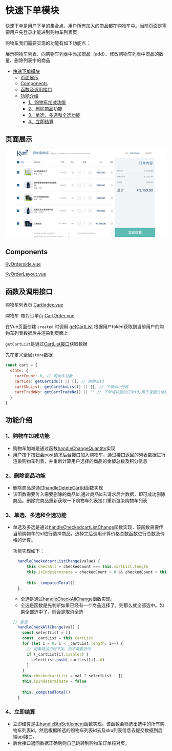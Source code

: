 # 快速下单模块

快速下单是用户下单的集合点，用户所有加入的商品都在购物车中。当前页面是需要用户先登录才能进到购物车列表页

购物车我们需要实现的功能有如下功能点：

展示购物车列表、向购物车列表中添加商品（add）、修改购物车列表中商品的数量、删除列表中的商品

<!-- TOC -->

- [快速下单模块](#快速下单模块)
  - [页面展示](#页面展示)
  - [Components](#components)
  - [函数及调用接口](#函数及调用接口)
  - [功能介绍](#功能介绍)
    - [1、购物车加减功能](#1购物车加减功能)
    - [2、删除商品功能](#2删除商品功能)
    - [3、单选、多选和全选功能](#3单选多选和全选功能)
    - [4、立即结算](#4立即结算)

<!-- /TOC -->

## 页面展示

![image](./images/cart.png)

## Components
[KyOrderside.vue](https://gitlab.kyani.cn/kyani-inc/kyani-shop-pc/blob/master/src/components/business/KyOrderside/index.vue)

[KyOrderLayout.vue](https://gitlab.kyani.cn/kyani-inc/kyani-shop-pc/blob/master/src/components/business/KyOrderLayout/index.vue)

## 函数及调用接口

购物车列表页
[CartIndex.vue](https://gitlab.kyani.cn/kyani-inc/kyani-shop-pc/blob/master/src/views/cart/CartIndex.vue)

购物车-核对订单页
[CartOrder.vue](https://gitlab.kyani.cn/kyani-inc/kyani-shop-pc/blob/master/src/views/cart/CartOrder.vue)

在Vue页面创建 `created` 时调用 [getCartList](https://gitlab.kyani.cn/kyani-inc/kyani-shop-pc/blob/master/src/views/cart/CartIndex.vue#L179) 根据用户token获取到当前用户的购物车列表数据后并渲染到页面上

`getCartList`是通过[CartList接口](https://gitlab.kyani.cn/kyani-inc/kyani-shop-pc/blob/master/src/api/urls.js#L23)获取数据

先在定义全局`store`数据
```js
const cart = {
  state: {
    cartCount: 0, // 购物车总数
    cartIds: getCartIds() || [], // 购物车id
    cartSkuList: getCartSkuList() || [], // 下单sku列表
    cartTradeNo: getCartTradeNo() || '' // 下单成功后的订单id,用于返回支付结果页
  }
}
```
## 功能介绍

### 1、购物车加减功能
 
- 购物车加减是通过函数[handleChangeQuantity](https://gitlab.kyani.cn/kyani-inc/kyani-shop-pc/blob/master/src/views/cart/CartIndex.vue#L201)实现
- 用户按下按钮会post请求后台接口加入购物车，通过接口返回的列表数据进行渲染购物车列表，并重新计算用户选择的商品的金额总数及积分信息

### 2、删除商品功能

- 删除商品是通过[handleDeleteCartId](https://gitlab.kyani.cn/kyani-inc/kyani-shop-pc/blob/master/src/views/cart/CartIndex.vue#L220)函数实现
- 该函数需要传入需要删除的商品Id,通过商品id去请求后台数据，即可成功删除商品。删除完商品重新获取一下购物车列表接口重新渲染购物车列表

### 3、单选、多选和全选功能
- 单选及多选是通过[handleCheckedcartListChange](https://gitlab.kyani.cn/kyani-inc/kyani-shop-pc/blob/master/src/views/cart/CartIndex.vue#L171)函数实现，该函数需要传当前购物车的id进行选择商品。选择完后调用计算价格总数函数进行总数及价格的计算。
  
  功能实现如下：
  ```js
    handleCheckedcartListChange(value) {
        this.checkAll = checkedCount === this.cartList.length
        this.isIndeterminate = checkedCount > 0 && checkedCount < this.cartList.length

        this._computedTotal()
    },
  ```
  - 全选是通过[handleCheckAllChange](https://gitlab.kyani.cn/kyani-inc/kyani-shop-pc/blob/master/src/views/cart/CartIndex.vue#L156)函数实现。
  - 全选是函数是先判断如果已经有一个商品选择了，则那么就全部选中。如果全部选中了，则会是取消全选

  ```js
  // 全选
    handleCheckAllChange(val) {
      const selectList = []
      const _cartList = this.cartList
      for (let i = 0; i < _cartList.length; i++) {
        // 如果商品已经下架，则不需要选中
        if (_cartList[i].isSales) {
          selectList.push(_cartList[i].id)
        }
      }
      this.checkedcartList = val ? selectList : []
      this.isIndeterminate = false

      this._computedTotal()
    }
  ```

### 4、立即结算
- 立即结算是由[handleBtnSettlement](https://gitlab.kyani.cn/kyani-inc/kyani-shop-pc/blob/master/src/views/cart/CartIndex.vue#L280)函数实现。该函数会筛选出选中的所有购物车列表id，然后根据所选的购物车列表id去及sku列表信息去提交数据到后端api接口。
- 后台接口返回数据正确后则自己跳转到购物车订单核对页。



